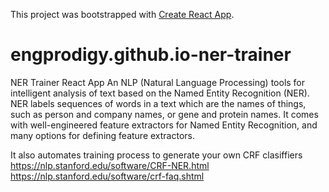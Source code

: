 This project was bootstrapped with [Create React App](https://github.com/facebookincubator/create-react-app).


# engprodigy.github.io-ner-trainer
NER Trainer React App
An NLP (Natural Language Processing) tools for intelligent analysis of text based on the Named Entity Recognition (NER). NER labels sequences of words in a text which are the names of things, such as person and company names, or gene and protein names. It comes with well-engineered feature extractors for Named Entity Recognition, and many options for defining feature extractors.

It also automates training process to generate your own CRF clasiffiers
https://nlp.stanford.edu/software/CRF-NER.html
https://nlp.stanford.edu/software/crf-faq.shtml
